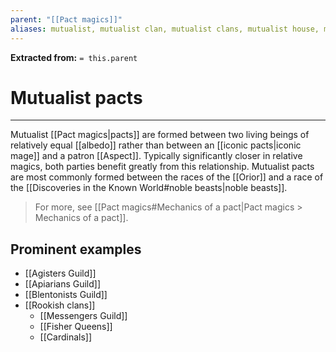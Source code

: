 ```yaml
---
parent: "[[Pact magics]]"
aliases: mutualist, mutualist clan, mutualist clans, mutualist house, mutualist houses
---
```

**Extracted from:** `= this.parent`
# Mutualist pacts

---
Mutualist [[Pact magics|pacts]] are formed between two living beings of relatively equal [[albedo]] rather than between an [[iconic pacts|iconic mage]] and a patron [[Aspect]]. Typically significantly closer in relative magics, both parties benefit greatly from this relationship. Mutualist pacts are most commonly formed between the races of the [[Orior]] and a race of the [[Discoveries in the Known World#noble beasts|noble beasts]].

> For more, see [[Pact magics#Mechanics of a pact|Pact magics > Mechanics of a pact]].

## Prominent examples
- [[Agisters Guild]]
- [[Apiarians Guild]]
- [[Blentonists Guild]]
- [[Rookish clans]]
	- [[Messengers Guild]]
	- [[Fisher Queens]]
	- [[Cardinals]]
